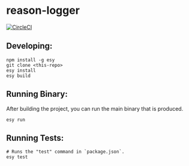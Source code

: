 # reason-logger


[![CircleCI](https://circleci.com/gh/yourgithubhandle/reason-logger/tree/master.svg?style=svg)](https://circleci.com/gh/yourgithubhandle/reason-logger/tree/master)

## Developing:

```
npm install -g esy
git clone <this-repo>
esy install
esy build
```

## Running Binary:

After building the project, you can run the main binary that is produced.

```
esy run
```

## Running Tests:

```
# Runs the "test" command in `package.json`.
esy test
```
